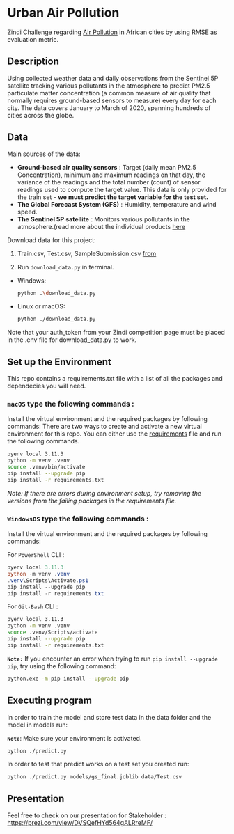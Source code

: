 # Urban Air Pollution

Zindi Challenge regarding [Air Pollution](https://zindi.africa/competitions/urban-air-pollution-challenge) in African cities by using RMSE as evaluation metric.

## Description

 Using collected weather data and daily observations from the Sentinel 5P satellite tracking various pollutants in the atmosphere to predict PM2.5 particulate matter concentration (a common measure of air quality that normally requires ground-based sensors to measure) every day for each city. The data covers January to March of 2020, spanning hundreds of cities across the globe.

## Data

Main sources of the data:
- **Ground-based air quality sensors** : Target (daily mean PM2.5 Concentration), minimum and maximum readings on that day, the variance of the readings and the total number (count) of sensor readings used to compute the target value. This data is only provided for the train set - **we must predict the target variable for the test set.**
- **The Global Forecast System (GFS)** : Humidity, temperature and wind speed.
- **The Sentinel 5P satellite** : Monitors various pollutants in the atmosphere.(read more about the individual products [here](https://developers.google.com/earth-engine/datasets/catalog/sentinel-5p)


Download data for this project: 
1. Train.csv, Test.csv, SampleSubmission.csv [from](https://zindi.africa/competitions/zindiweekendz-learning-urban-air-pollution-challenge/data)

2. Run `download_data.py` in terminal.
 - Windows:
    ```sh
    python .\download_data.py
    ```
- Linux or macOS:
    ```sh
    python ./download_data.py
    ```

Note that your auth_token from your Zindi competition page must be placed in the .env file for download_data.py to work.

## Set up the Environment

This repo contains a requirements.txt file with a list of all the packages and dependecies you will need.

### **`macOS`** type the following commands : 
 Install the virtual environment and the required packages by following commands:
  There are two ways to create and activate a new virtual environment for this repo. You can either use the [requirements](requirements.txt) file and run the following commands.

```BASH
pyenv local 3.11.3
python -m venv .venv
source .venv/bin/activate
pip install --upgrade pip
pip install -r requirements.txt
```
  
  *Note: If there are errors during environment setup, try removing the versions from the failing packages in the requirements file.*

### **`WindowsOS`** type the following commands :

 Install the virtual environment and the required packages by following commands:

For `PowerShell` CLI :

```PowerShell
pyenv local 3.11.3
python -m venv .venv
.venv\Scripts\Activate.ps1
pip install --upgrade pip
pip install -r requirements.txt
```

For `Git-Bash` CLI :
  
```BASH
pyenv local 3.11.3
python -m venv .venv
source .venv/Scripts/activate
pip install --upgrade pip
pip install -r requirements.txt
```

 **`Note:`**
    If you encounter an error when trying to run `pip install --upgrade pip`, try using the following command:

   ```Bash
   python.exe -m pip install --upgrade pip
   ```

## Executing program

In order to train the model and store test data in the data folder and the model in models run:

**`Note`**: Make sure your environment is activated.

```bash
python ./predict.py  
```

In order to test that predict works on a test set you created run:

```bash
python ./predict.py models/gs_final.joblib data/Test.csv
```

## Presentation 

Feel free to check on our presentation for Stakeholder : 
https://prezi.com/view/DVSQefHYd564gALRreMF/